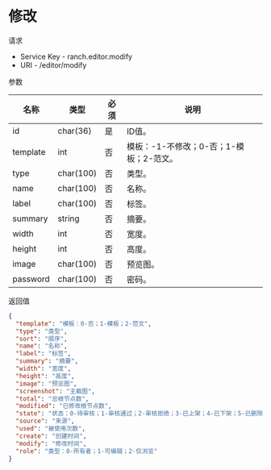 # 修改

请求
- Service Key - ranch.editor.modify
- URI - /editor/modify

参数

|名称|类型|必须|说明|
|---|---|---|---|
|id|char(36)|是|ID值。|
|template|int|否|模板：-1-不修改；0-否；1-模板；2-范文。|
|type|char(100)|否|类型。|
|name|char(100)|否|名称。|
|label|char(100)|否|标签。|
|summary|string|否|摘要。|
|width|int|否|宽度。|
|height|int|否|高度。|
|image|char(100)|否|预览图。|
|password|char(100)|否|密码。|

返回值
```json
{
  "template": "模板：0-否；1-模板；2-范文",
  "type": "类型",
  "sort": "顺序",
  "name": "名称",
  "label": "标签",
  "summary": "摘要",
  "width": "宽度",
  "height": "高度",
  "image": "预览图",
  "screenshot": "主截图",
  "total": "总根节点数",
  "modified": "已修改根节点数",
  "state": "状态：0-待审核；1-审核通过；2-审核拒绝；3-已上架；4-已下架；5-已删除",
  "source": "来源",
  "used": "被使用次数",
  "create": "创建时间",
  "modify": "修改时间",
  "role": "类型：0-所有者；1-可编辑；2-仅浏览"
}
```